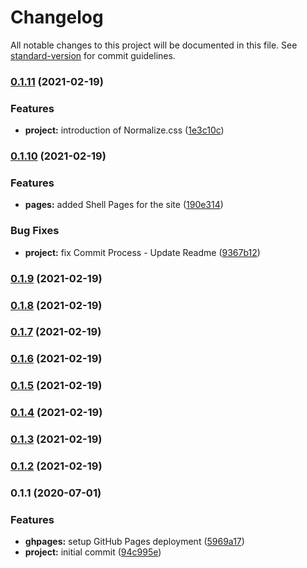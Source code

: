 # Changelog

All notable changes to this project will be documented in this file. See [standard-version](https://github.com/conventional-changelog/standard-version) for commit guidelines.

### [0.1.11](https://github.com/andyfarmerTUISHG/farmer.gq/compare/v0.1.10...v0.1.11) (2021-02-19)


### Features

* **project:** introduction of Normalize.css ([1e3c10c](https://github.com/andyfarmerTUISHG/farmer.gq/commit/1e3c10c0d0e6100f50ccc1a608dff463bb215f70))

### [0.1.10](https://github.com/andyfarmerTUISHG/farmer.gq/compare/v0.1.9...v0.1.10) (2021-02-19)


### Features

* **pages:** added Shell Pages for the site ([190e314](https://github.com/andyfarmerTUISHG/farmer.gq/commit/190e31411233f7e39196a234d8883326a603aa69))


### Bug Fixes

* **project:** fix Commit Process - Update Readme ([9367b12](https://github.com/andyfarmerTUISHG/farmer.gq/commit/9367b12a6bf45a44206f77875bf7ab3f3644b273))

### [0.1.9](https://github.com/andyfarmerTUISHG/farmer.gq/compare/v0.1.1...v0.1.9) (2021-02-19)

### [0.1.8](https://github.com/andyfarmerTUISHG/farmer.gq/compare/v0.1.1...v0.1.8) (2021-02-19)

### [0.1.7](https://github.com/andyfarmerTUISHG/farmer.gq/compare/v0.1.1...v0.1.7) (2021-02-19)

### [0.1.6](https://github.com/andyfarmerTUISHG/farmer.gq/compare/v0.1.1...v0.1.6) (2021-02-19)

### [0.1.5](https://github.com/andyfarmerTUISHG/farmer.gq/compare/v0.1.1...v0.1.5) (2021-02-19)

### [0.1.4](https://github.com/andyfarmerTUISHG/farmer.gq/compare/v0.1.1...v0.1.4) (2021-02-19)

### [0.1.3](https://github.com/andyfarmerTUISHG/farmer.gq/compare/v0.1.1...v0.1.3) (2021-02-19)

### [0.1.2](https://github.com/andyfarmerTUISHG/farmer.gq/compare/v0.1.1...v0.1.2) (2021-02-19)

### 0.1.1 (2020-07-01)


### Features

* **ghpages:** setup GitHub Pages deployment ([5969a17](https://github.com/gatsbyjs/gatsby-starter-default/commit/5969a17cdf262fec51b981858d6bbb1fcbd4f641))
* **project:** initial commit ([94c995e](https://github.com/gatsbyjs/gatsby-starter-default/commit/94c995ee8b984b8daea948f9778c2e2c70ecf4e6))

